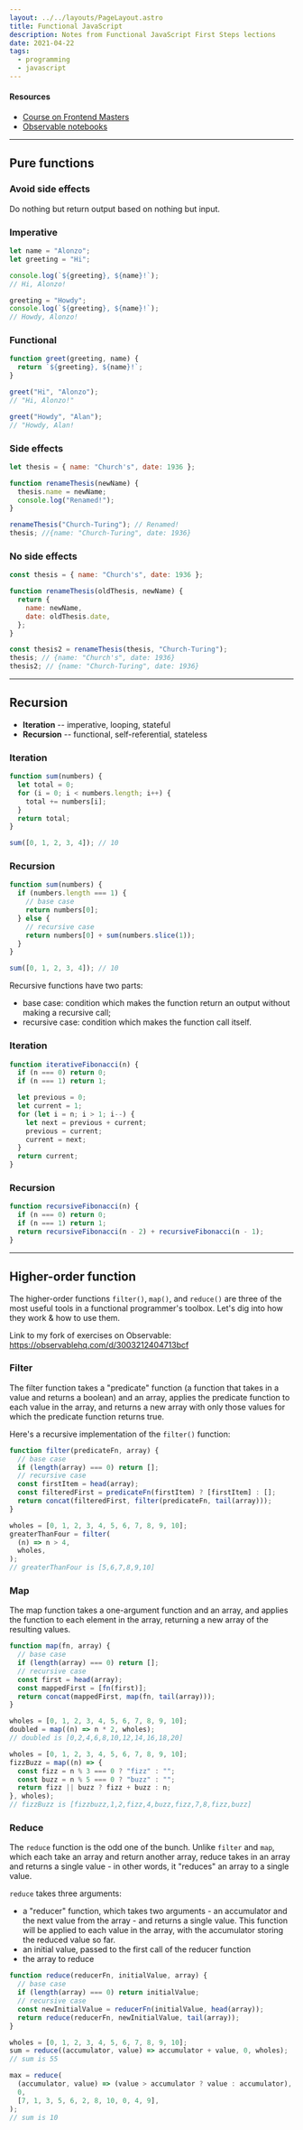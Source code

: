 ```yaml
---
layout: ../../layouts/PageLayout.astro
title: Functional JavaScript
description: Notes from Functional JavaScript First Steps lections
date: 2021-04-22
tags:
  - programming
  - javascript
---
```


#### Resources

- [Course on Frontend Masters](https://frontendmasters.com/courses/functional-first-steps)
- [Observable notebooks](https://observablehq.com/collection/@anjana/functional-javascript-first-steps)

---

## Pure functions

### Avoid side effects

Do nothing but return output based on nothing but input.

### Imperative

```javascript
let name = "Alonzo";
let greeting = "Hi";

console.log(`${greeting}, ${name}!`);
// Hi, Alonzo!

greeting = "Howdy";
console.log(`${greeting}, ${name}!`);
// Howdy, Alonzo!
```

### Functional

```javascript
function greet(greeting, name) {
  return `${greeting}, ${name}!`;
}

greet("Hi", "Alonzo");
// "Hi, Alonzo!"

greet("Howdy", "Alan");
// "Howdy, Alan!
```

### Side effects

```javascript
let thesis = { name: "Church's", date: 1936 };

function renameThesis(newName) {
  thesis.name = newName;
  console.log("Renamed!");
}

renameThesis("Church-Turing"); // Renamed!
thesis; //{name: "Church-Turing", date: 1936}
```

### No side effects

```javascript
const thesis = { name: "Church's", date: 1936 };

function renameThesis(oldThesis, newName) {
  return {
    name: newName,
    date: oldThesis.date,
  };
}

const thesis2 = renameThesis(thesis, "Church-Turing");
thesis; // {name: "Church's", date: 1936}
thesis2; // {name: "Church-Turing", date: 1936}
```

---

## Recursion

- **Iteration** -- imperative, looping, stateful
- **Recursion** -- functional, self-referential, stateless

### Iteration

```javascript
function sum(numbers) {
  let total = 0;
  for (i = 0; i < numbers.length; i++) {
    total += numbers[i];
  }
  return total;
}

sum([0, 1, 2, 3, 4]); // 10
```

### Recursion

```javascript
function sum(numbers) {
  if (numbers.length === 1) {
    // base case
    return numbers[0];
  } else {
    // recursive case
    return numbers[0] + sum(numbers.slice(1));
  }
}

sum([0, 1, 2, 3, 4]); // 10
```

Recursive functions have two parts:

- base case: condition which makes the function return an output without making
  a recursive call;
- recursive case: condition which makes the function call itself.

### Iteration

```javascript
function iterativeFibonacci(n) {
  if (n === 0) return 0;
  if (n === 1) return 1;

  let previous = 0;
  let current = 1;
  for (let i = n; i > 1; i--) {
    let next = previous + current;
    previous = current;
    current = next;
  }
  return current;
}
```

### Recursion

```javascript
function recursiveFibonacci(n) {
  if (n === 0) return 0;
  if (n === 1) return 1;
  return recursiveFibonacci(n - 2) + recursiveFibonacci(n - 1);
}
```

---

## Higher-order function

The higher-order functions `filter()`, `map()`, and `reduce()` are three of the
most useful tools in a functional programmer's toolbox. Let's dig into how they
work & how to use them.

Link to my fork of exercises on Observable:
https://observablehq.com/d/3003212404713bcf

### Filter

The filter function takes a "predicate" function (a function that takes in a
value and returns a boolean) and an array, applies the predicate function to
each value in the array, and returns a new array with only those values for
which the predicate function returns true.

Here's a recursive implementation of the `filter()` function:

```javascript
function filter(predicateFn, array) {
  // base case
  if (length(array) === 0) return [];
  // recursive case
  const firstItem = head(array);
  const filteredFirst = predicateFn(firstItem) ? [firstItem] : [];
  return concat(filteredFirst, filter(predicateFn, tail(array)));
}
```

```javascript
wholes = [0, 1, 2, 3, 4, 5, 6, 7, 8, 9, 10];
greaterThanFour = filter(
  (n) => n > 4,
  wholes,
);
// greaterThanFour is [5,6,7,8,9,10]
```

### Map

The map function takes a one-argument function and an array, and applies the
function to each element in the array, returning a new array of the resulting
values.

```javascript
function map(fn, array) {
  // base case
  if (length(array) === 0) return [];
  // recursive case
  const first = head(array);
  const mappedFirst = [fn(first)];
  return concat(mappedFirst, map(fn, tail(array)));
}
```

```javascript
wholes = [0, 1, 2, 3, 4, 5, 6, 7, 8, 9, 10];
doubled = map((n) => n * 2, wholes);
// doubled is [0,2,4,6,8,10,12,14,16,18,20]
```

```javascript
wholes = [0, 1, 2, 3, 4, 5, 6, 7, 8, 9, 10];
fizzBuzz = map((n) => {
  const fizz = n % 3 === 0 ? "fizz" : "";
  const buzz = n % 5 === 0 ? "buzz" : "";
  return fizz || buzz ? fizz + buzz : n;
}, wholes);
// fizzBuzz is [fizzbuzz,1,2,fizz,4,buzz,fizz,7,8,fizz,buzz]
```

### Reduce

The `reduce` function is the odd one of the bunch. Unlike `filter` and `map`,
which each take an array and return another array, reduce takes in an array and
returns a single value - in other words, it "reduces" an array to a single
value.

`reduce` takes three arguments:

- a "reducer" function, which takes two arguments - an accumulator and the next
  value from the array - and returns a single value. This function will be
  applied to each value in the array, with the accumulator storing the reduced
  value so far.
- an initial value, passed to the first call of the reducer function
- the array to reduce

```javascript
function reduce(reducerFn, initialValue, array) {
  // base case
  if (length(array) === 0) return initialValue;
  // recursive case
  const newInitialValue = reducerFn(initialValue, head(array));
  return reduce(reducerFn, newInitialValue, tail(array));
}
```

```javascript
wholes = [0, 1, 2, 3, 4, 5, 6, 7, 8, 9, 10];
sum = reduce((accumulator, value) => accumulator + value, 0, wholes);
// sum is 55
```

```javascript
max = reduce(
  (accumulator, value) => (value > accumulator ? value : accumulator),
  0,
  [7, 1, 3, 5, 6, 2, 8, 10, 0, 4, 9],
);
// sum is 10
```
